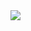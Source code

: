 <img align="right" src="https://github-readme-stats.vercel.app/api?username=BangjinMa&show_icons=true&icon_color=0366d6&text_color=24292e&bg_color=ffffff&hide_title=true&count_private=true&include_all_commits=true" />
